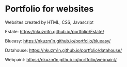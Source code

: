 # Portfolio for websites

Websites created by HTML, CSS, Javascript

Estate: https://nkuzm1n.github.io/portfolio/Estate/

Blueasy: https://nkuzm1n.github.io/portfolio/blueasy/

Datahouse: https://nkuzm1n.github.io/portfolio/datahouse/

Webpaint: https://nkuzm1n.github.io/portfolio/webpaint/
